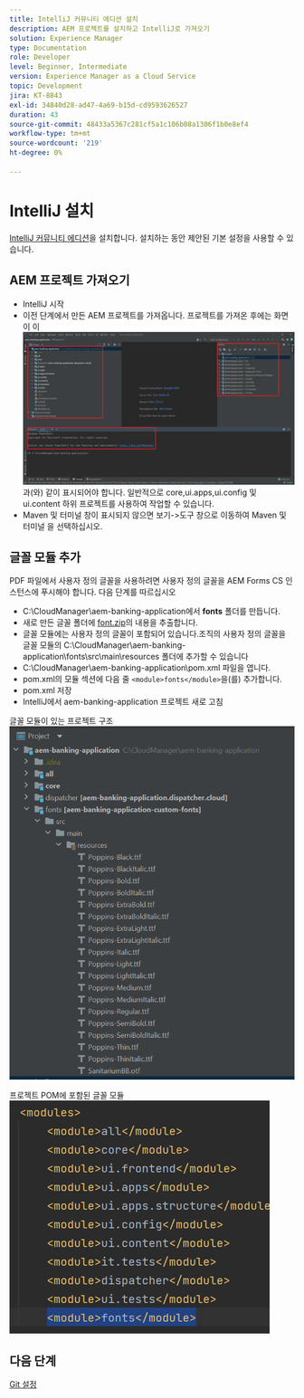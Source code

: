 ```yaml
---
title: IntelliJ 커뮤니티 에디션 설치
description: AEM 프로젝트를 설치하고 IntelliJ로 가져오기
solution: Experience Manager
type: Documentation
role: Developer
level: Beginner, Intermediate
version: Experience Manager as a Cloud Service
topic: Development
jira: KT-8843
exl-id: 34840d28-ad47-4a69-b15d-cd9593626527
duration: 43
source-git-commit: 48433a5367c281cf5a1c106b08a1306f1b0e8ef4
workflow-type: tm+mt
source-wordcount: '219'
ht-degree: 0%

---
```


# IntelliJ 설치

[IntelliJ 커뮤니티 에디션](https://www.jetbrains.com/idea/download/#section=windows)을 설치합니다. 설치하는 동안 제안된 기본 설정을 사용할 수 있습니다.

## AEM 프로젝트 가져오기

* IntelliJ 시작
* 이전 단계에서 만든 AEM 프로젝트를 가져옵니다. 프로젝트를 가져온 후에는 화면이 이 ![aem-banking-app](assets/aem-banking-app.png)과(와) 같이 표시되어야 합니다. 일반적으로 core,ui.apps,ui.config 및 ui.content 하위 프로젝트를 사용하여 작업할 수 있습니다.
* Maven 및 터미널 창이 표시되지 않으면 보기->도구 창으로 이동하여 Maven 및 터미널 을 선택하십시오.

## 글꼴 모듈 추가

PDF 파일에서 사용자 정의 글꼴을 사용하려면 사용자 정의 글꼴을 AEM Forms CS 인스턴스에 푸시해야 합니다. 다음 단계를 따르십시오

* C:\CloudManager\aem-banking-application에서 **fonts** 폴더를 만듭니다.
* 새로 만든 글꼴 폴더에 [font.zip](assets/fonts.zip)의 내용을 추출합니다.
* 글꼴 모듈에는 사용자 정의 글꼴이 포함되어 있습니다.조직의 사용자 정의 글꼴을 글꼴 모듈의 C:\CloudManager\aem-banking-application\fonts\src\main\resources 폴더에 추가할 수 있습니다
* C:\CloudManager\aem-banking-application\pom.xml 파일을 엽니다.
* pom.xml의 모듈 섹션에 다음 줄 ```<module>fonts</module>```을(를) 추가합니다.
* pom.xml 저장
* IntelliJ에서 aem-banking-application 프로젝트 새로 고침

글꼴 모듈이 있는 프로젝트 구조
![fonts-module](assets/fonts-module.png)

프로젝트 POM에 포함된 글꼴 모듈
![fonts-pom](assets/fonts-module-pom.png)

## 다음 단계

[Git 설정](./setup-git.md)
